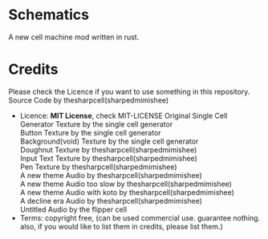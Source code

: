 # Schematics
A new cell machine mod written in rust.
# Credits
Please check the Licence if you want to use something in this repository.
Source Code by thesharpcell(sharpedmimishee)  
- Licence: **MIT License**, check MIT-LICENSE
Original Single Cell Generator Texture by the single cell generator  
Button Texture by the single cell generator  
Background(void) Texture by the single cell generator  
Doughnut Texture by thesharpcell(sharpedmimishee)  
Input Text Texture by thesharpcell(sharpedmimishee)  
Pen Texture by thesharpcell(sharpedmimishee)  
A new theme Audio by thesharpcell(sharpedmimishee)  
A new theme Audio too slow by thesharpcell(sharpedmimishee)  
A new theme Audio with koto by thesharpcell(sharpedmimishee)  
A decline era Audio by thesharpcell(sharpedmimishee)  
Untitled Audio by the flipper cell  
- Terms: copyright free, (can be used commercial use. guarantee nothing. also, if you would like to list them in credits, please list them.)

